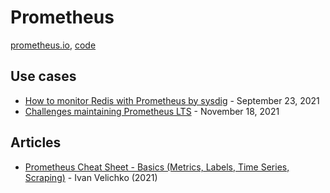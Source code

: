 # Prometheus

[prometheus.io](https://prometheus.io/), [code](https://github.com/prometheus/prometheus)

## Use cases

* [How to monitor Redis with Prometheus by sysdig](https://sysdig.com/blog/redis-prometheus/) - September 23, 2021
* [Challenges maintaining Prometheus LTS](https://sysdig.com/blog/challenges-prometheus-lts/) - November 18, 2021

## Articles

* [Prometheus Cheat Sheet - Basics (Metrics, Labels, Time Series, Scraping)](https://iximiuz.com/en/posts/prometheus-metrics-labels-time-series/) - Ivan Velichko (2021)
